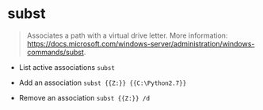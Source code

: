 # subst
> Associates a path with a virtual drive letter.
> More information: <https://docs.microsoft.com/windows-server/administration/windows-commands/subst>.

- List active associations
`subst`

- Add an association
`subst {{Z:}} {{C:\Python2.7}}`

- Remove an association
`subst {{Z:}} /d`
